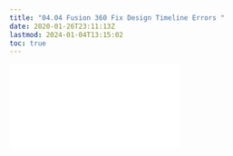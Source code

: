 ```yaml
---
title: "04.04 Fusion 360 Fix Design Timeline Errors "
date: 2020-01-26T23:11:13Z
lastmod: 2024-01-04T13:15:02
toc: true
---
```


![Link to included file content](../../../../3d-modeling/fusion-360/fusion-360-fix-design-timeline-errors.md)
